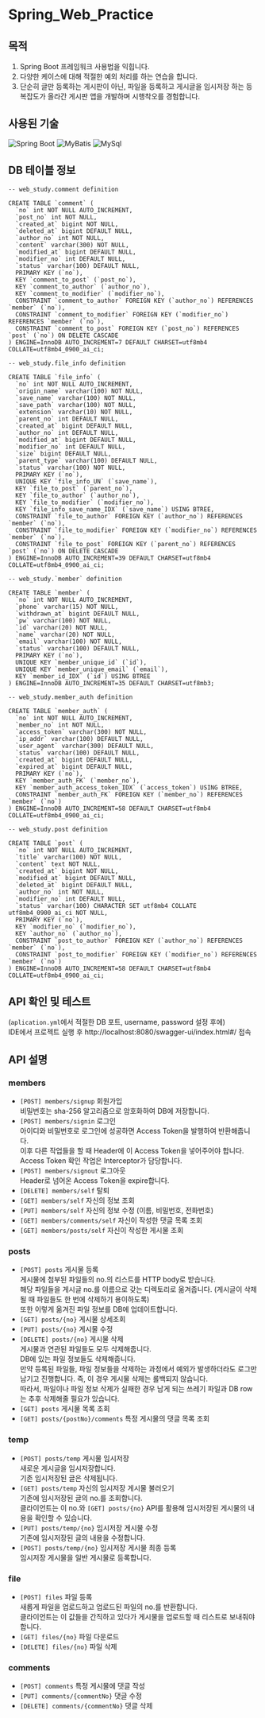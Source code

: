 # Spring_Web_Practice
## 목적

1. Spring Boot 프레임워크 사용법을 익힙니다.
2. 다양한 케이스에 대해 적절한 예외 처리를 하는 연습을 합니다.
3. 단순히 글만 등록하는 게시판이 아닌, 파일을 등록하고 게시글을 임시저장 하는 등 복잡도가 올라간 게시판 앱을 개발하며 시행착오를 경험합니다.

## 사용된 기술

![Spring Boot](https://img.shields.io/badge/Spring_boot-blue) ![MyBatis](https://img.shields.io/badge/MyBatis-orange) ![MySql](https://img.shields.io/badge/MySql-green)

## DB 테이블 정보
```mysql
-- web_study.comment definition

CREATE TABLE `comment` (
  `no` int NOT NULL AUTO_INCREMENT,
  `post_no` int NOT NULL,
  `created_at` bigint NOT NULL,
  `deleted_at` bigint DEFAULT NULL,
  `author_no` int NOT NULL,
  `content` varchar(300) NOT NULL,
  `modified_at` bigint DEFAULT NULL,
  `modifier_no` int DEFAULT NULL,
  `status` varchar(100) DEFAULT NULL,
  PRIMARY KEY (`no`),
  KEY `comment_to_post` (`post_no`),
  KEY `comment_to_author` (`author_no`),
  KEY `comment_to_modifier` (`modifier_no`),
  CONSTRAINT `comment_to_author` FOREIGN KEY (`author_no`) REFERENCES `member` (`no`),
  CONSTRAINT `comment_to_modifier` FOREIGN KEY (`modifier_no`) REFERENCES `member` (`no`),
  CONSTRAINT `comment_to_post` FOREIGN KEY (`post_no`) REFERENCES `post` (`no`) ON DELETE CASCADE
) ENGINE=InnoDB AUTO_INCREMENT=7 DEFAULT CHARSET=utf8mb4 COLLATE=utf8mb4_0900_ai_ci;

-- web_study.file_info definition

CREATE TABLE `file_info` (
  `no` int NOT NULL AUTO_INCREMENT,
  `origin_name` varchar(100) NOT NULL,
  `save_name` varchar(100) NOT NULL,
  `save_path` varchar(100) NOT NULL,
  `extension` varchar(10) NOT NULL,
  `parent_no` int DEFAULT NULL,
  `created_at` bigint DEFAULT NULL,
  `author_no` int DEFAULT NULL,
  `modified_at` bigint DEFAULT NULL,
  `modifier_no` int DEFAULT NULL,
  `size` bigint DEFAULT NULL,
  `parent_type` varchar(100) DEFAULT NULL,
  `status` varchar(100) NOT NULL,
  PRIMARY KEY (`no`),
  UNIQUE KEY `file_info_UN` (`save_name`),
  KEY `file_to_post` (`parent_no`),
  KEY `file_to_author` (`author_no`),
  KEY `file_to_modifier` (`modifier_no`),
  KEY `file_info_save_name_IDX` (`save_name`) USING BTREE,
  CONSTRAINT `file_to_author` FOREIGN KEY (`author_no`) REFERENCES `member` (`no`),
  CONSTRAINT `file_to_modifier` FOREIGN KEY (`modifier_no`) REFERENCES `member` (`no`),
  CONSTRAINT `file_to_post` FOREIGN KEY (`parent_no`) REFERENCES `post` (`no`) ON DELETE CASCADE
) ENGINE=InnoDB AUTO_INCREMENT=39 DEFAULT CHARSET=utf8mb4 COLLATE=utf8mb4_0900_ai_ci;

-- web_study.`member` definition

CREATE TABLE `member` (
  `no` int NOT NULL AUTO_INCREMENT,
  `phone` varchar(15) NOT NULL,
  `withdrawn_at` bigint DEFAULT NULL,
  `pw` varchar(100) NOT NULL,
  `id` varchar(20) NOT NULL,
  `name` varchar(20) NOT NULL,
  `email` varchar(100) NOT NULL,
  `status` varchar(100) DEFAULT NULL,
  PRIMARY KEY (`no`),
  UNIQUE KEY `member_unique_id` (`id`),
  UNIQUE KEY `member_unique_email` (`email`),
  KEY `member_id_IDX` (`id`) USING BTREE
) ENGINE=InnoDB AUTO_INCREMENT=35 DEFAULT CHARSET=utf8mb3;

-- web_study.member_auth definition

CREATE TABLE `member_auth` (
  `no` int NOT NULL AUTO_INCREMENT,
  `member_no` int NOT NULL,
  `access_token` varchar(300) NOT NULL,
  `ip_addr` varchar(100) DEFAULT NULL,
  `user_agent` varchar(300) DEFAULT NULL,
  `status` varchar(100) DEFAULT NULL,
  `created_at` bigint DEFAULT NULL,
  `expired_at` bigint DEFAULT NULL,
  PRIMARY KEY (`no`),
  KEY `member_auth_FK` (`member_no`),
  KEY `member_auth_access_token_IDX` (`access_token`) USING BTREE,
  CONSTRAINT `member_auth_FK` FOREIGN KEY (`member_no`) REFERENCES `member` (`no`)
) ENGINE=InnoDB AUTO_INCREMENT=58 DEFAULT CHARSET=utf8mb4 COLLATE=utf8mb4_0900_ai_ci;

-- web_study.post definition

CREATE TABLE `post` (
  `no` int NOT NULL AUTO_INCREMENT,
  `title` varchar(100) NOT NULL,
  `content` text NOT NULL,
  `created_at` bigint NOT NULL,
  `modified_at` bigint DEFAULT NULL,
  `deleted_at` bigint DEFAULT NULL,
  `author_no` int NOT NULL,
  `modifier_no` int DEFAULT NULL,
  `status` varchar(100) CHARACTER SET utf8mb4 COLLATE utf8mb4_0900_ai_ci NOT NULL,
  PRIMARY KEY (`no`),
  KEY `modifier_no` (`modifier_no`),
  KEY `author_no` (`author_no`),
  CONSTRAINT `post_to_author` FOREIGN KEY (`author_no`) REFERENCES `member` (`no`),
  CONSTRAINT `post_to_modifier` FOREIGN KEY (`modifier_no`) REFERENCES `member` (`no`)
) ENGINE=InnoDB AUTO_INCREMENT=58 DEFAULT CHARSET=utf8mb4 COLLATE=utf8mb4_0900_ai_ci;
```

## API 확인 및 테스트  
(`aplication.yml`에서 적절한 DB 포트, username, password 설정 후에)  
IDE에서 프로젝트 실행 후 http://localhost:8080/swagger-ui/index.html#/ 접속  

## API 설명
### members

- `[POST] members/signup` 회원가입  
비밀번호는 sha-256 알고리즘으로 암호화하여 DB에 저장합니다.  
- `[POST] members/signin` 로그인  
아이디와 비밀번호로 로그인에 성공하면 Access Token을 발행하여 반환해줍니다.  
이후 다른 작업들을 할 때 Header에 이 Access Token을 넣어주어야 합니다.  
Access Token 확인 작업은 Interceptor가 담당합니다.
- `[POST] members/signout` 로그아웃  
Header로 넘어온 Access Token을 expire합니다.
- `[DELETE] members/self` 탈퇴
- `[GET] members/self` 자신의 정보 조회
- `[PUT] members/self` 자신의 정보 수정 (이름, 비밀번호, 전화번호)
- `[GET] members/comments/self` 자신이 작성한 댓글 목록 조회  
- `[GET] members/posts/self` 자신이 작성한 게시물 조회  

### posts

- `[POST] posts` 게시물 등록  
게시물에 첨부된 파일들의 no.의 리스트를 HTTP body로 받습니다.  
해당 파일들을 게시글 no.를 이름으로 갖는 디렉토리로 옮겨줍니다. (게시글이 삭제될 때 파일들도 한 번에 삭제하기 용이하도록)  
또한 이렇게 옮겨진 파일 정보를 DB에 업데이트합니다.  
- `[GET] posts/{no}` 게시물 상세조회
- `[PUT] posts/{no}` 게시물 수정
- `[DELETE] posts/{no}` 게시물 삭제  
게시물과 연관된 파일들도 모두 삭제해줍니다.  
DB에 있는 파일 정보들도 삭제해줍니다.  
만약 등록된 파일들, 파일 정보들을 삭제하는 과정에서 예외가 발생하더라도 로그만 남기고 진행합니다. 즉, 이 경우 게시물 삭제는 롤백되지 않습니다.  
따라서, 파일이나 파일 정보 삭제가 실패한 경우 남게 되는 쓰레기 파일과 DB row는 추후 삭제해줄 필요가 있습니다.  
- `[GET] posts` 게시물 목록 조회  
- `[GET] posts/{postNo}/comments` 특정 게시물의 댓글 목록 조회

### temp

- `[POST] posts/temp` 게시물 임시저장  
새로운 게시글을 임시저장합니다.  
기존 임시저장된 글은 삭제됩니다.  
- `[GET] posts/temp` 자신의 임시저장 게시물 불러오기  
기존에 임시저장된 글의 no.를 조회합니다.  
클라이언트는 이 no.와 `[GET] posts/{no}` API를 활용해 임시저장된 게시물의 내용을 확인할 수 있습니다.  
- `[PUT] posts/temp/{no}` 임시저장 게시물 수정  
기존에 임시저장된 글의 내용을 수정합니다.  
- `[POST] posts/temp/{no}` 임시저장 게시물 최종 등록  
임시저장 게시물을 일반 게시물로 등록합니다.  

### file

- `[POST] files` 파일 등록  
새롭게 파일을 업로드하고 업로드된 파일의 no.를 반환합니다.  
클라이언트는 이 값들을 간직하고 있다가 게시물을 업로드할 때 리스트로 보내줘야 합니다.  
- `[GET] files/{no}` 파일 다운로드  
- `[DELETE] files/{no}` 파일 삭제

### comments

- `[POST] comments` 특정 게시물에 댓글 작성  
- `[PUT] comments/{commentNo}` 댓글 수정  
- `[DELETE] comments/{commentNo}` 댓글 삭제  
